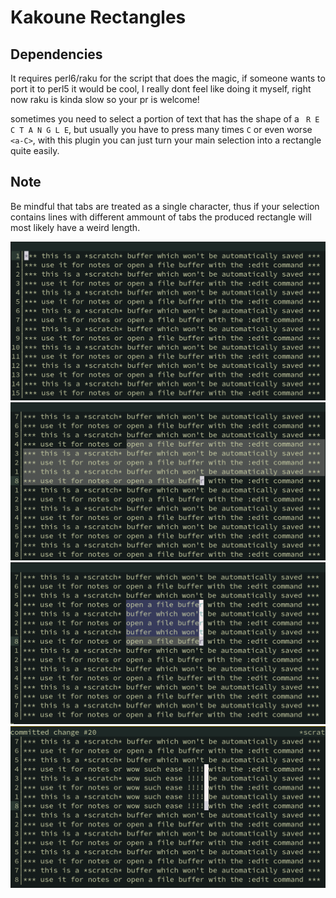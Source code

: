 # Kakoune Rectangles

## Dependencies
It requires perl6/raku for the script that does the magic, if someone
wants to port it to perl5 it would be cool, I really dont feel like
doing it myself, right now raku is kinda slow so your pr is welcome!

sometimes you need to select a portion of text that has the shape of a ` R E C T A N G L E`,
but usually you have to press many times `C` or even worse `<a-C>`, with this plugin
you can just turn your main selection into a rectangle quite easily.

## Note
Be mindful that tabs are treated as a single character, thus
if your selection contains lines with different ammount of tabs the produced rectangle will most likely
have a weird length.

![1](https://github.com/eko234/kakoune-rectangles/blob/main/rect1.png)
![2](https://github.com/eko234/kakoune-rectangles/blob/main/rect2.png)
![3](https://github.com/eko234/kakoune-rectangles/blob/main/rect3.png)
![4](https://github.com/eko234/kakoune-rectangles/blob/main/rect4.png)
